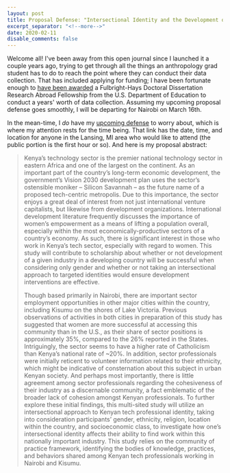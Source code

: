 ```yaml
---
layout: post
title: Proposal Defense: "Intersectional Identity and the Development of Kenya's Tech Sector"
excerpt_separator: "<!--more-->"
date: 2020-02-11
disable_comments: false
---
```


Welcome all! I've been away from this open journal since I launched it a couple years ago, trying to get through all the things an anthropology grad student has to do to reach the point where they can conduct their data collection. That has included applying for funding; I have been fortunate enough to [have been awarded](http://anthropology.msu.edu/2019/10/04/phd-student-brian-geyer-receives-fulbright-hays-ddra/) a Fulbright-Hays Doctoral Dissertation Research Abroad Fellowship from the U.S. Department of Education to conduct a years' worth of data collection. Assuming my upcoming proposal defense goes smoothly, I will be departing for Nairobi on March 16th.
<!--More-->
In the mean-time, I _do_ have my [upcoming defense](https://anthropology.msu.edu/event/brian-geyer-dissertation-proposal-defense/) to worry about, which is where my attention rests for the time being. That link has the date, time, and location for anyone in the Lansing, MI area who would like to attend (the public portion is the first hour or so). And here is my proposal abstract:

>Kenya’s technology sector is the premier national technology sector in eastern Africa and one of the largest on the continent. As an important part of the country’s long-term economic development, the government’s Vision 2030 development plan uses the sector’s ostensible moniker – Silicon Savannah – as the future name of a proposed tech-centric metropolis. Due to this importance, the sector enjoys a great deal of interest from not just international venture capitalists, but likewise from development organizations. International development literature frequently discusses the importance of women’s empowerment as a means of lifting a population overall, especially within the most economically-productive sectors of a country’s economy. As such, there is significant interest in those who work in Kenya’s tech sector, especially with regard to women. This study will contribute to scholarship about whether or not development of a given industry in a developing country will be successful when considering only gender and whether or not taking an intersectional approach to targeted identities would ensure development interventions are effective. 
>
>Though based primarily in Nairobi, there are important sector employment opportunities in other major cities within the country, including Kisumu on the shores of Lake Victoria. Previous observations of activities in both cities in preparation of this study has suggested that women are more successful at accessing this community than in the U.S., as their share of sector positions is approximately 35%, compared to the 26% reported in the States. Intriguingly, the sector seems to have a higher rate of Catholicism than Kenya’s national rate of ~20%. In addition, sector professionals were initially reticent to volunteer information related to their ethnicity, which might be indicative of consternation about this subject in urban Kenyan society. And perhaps most importantly, there is little agreement among sector professionals regarding the cohesiveness of their industry as a discernable community, a fact emblematic of the broader lack of cohesion amongst Kenyan professionals. To further explore these initial findings, this multi-sited study will utilize an intersectional approach to Kenyan tech professional identity, taking into consideration participants’ gender, ethnicity, religion, location within the country, and socioeconomic class, to investigate how one’s intersectional identity affects their ability to find work within this nationally important industry. This study relies on the community of practice framework, identifying the bodies of knowledge, practices, and behaviors shared among Kenyan tech professionals working in Nairobi and Kisumu.

